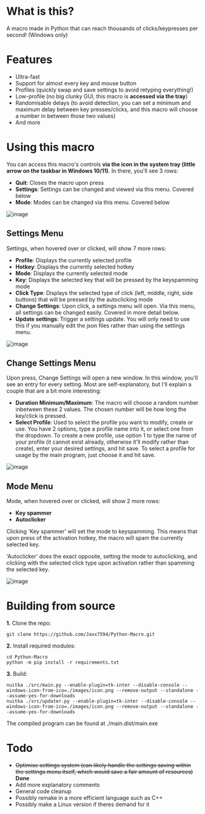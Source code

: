 # What is this?
A macro made in Python that can reach thousands of clicks/keypresses per second! (Windows only)
# Features
* Ultra-fast
* Support for almost every key and mouse button
* Profiles (quickly swap and save settings to avoid retyping everything!)
* Low-profile (no big clunky GUI, this macro is **accessed via the tray**)
* Randomisable delays (to avoid detection, you can set a minimum and maximum delay between key presses/clicks, and this macro will choose a number in between those two values)
* And more

# Using this macro

You can access this macro's controls **via the icon in the system tray (little arrow on the taskbar in Windows 10/11)**. In there, you'll see 3 rows:

 - **Quit**: Closes the macro upon press
 - **Settings**: Settings can be changed and viewed via this menu. Covered below
 - **Mode**: Modes can be changed via this menu. Covered below

![image](https://github.com/Jaxx7594/Python-Macro/assets/101913901/921977a4-15da-48e4-8acb-25a7659f7dad)

 
## Settings Menu

Settings, when hovered over or clicked, will show 7 more rows:

 - **Profile**: Displays the currently selected profile
 - **Hotkey**: Displays the currently selected hotkey
 - **Mode**: Displays the currently selected mode
 - **Key**: Displays the selected key that will be pressed by the keyspamming mode
 - **Click Type**: Displays the selected type of click (left, middle, right, side buttons) that will be pressed by the autoclicking mode
 - **Change Settings**: Upon click, a settings menu will open. Via this menu, all settings can be changed easily. Covered in more detail below.
 - **Update settings**: Trigger a settings update. You will only need to use this if you manually edit the json files rather than using the settings menu.

 ![image](https://github.com/Jaxx7594/Python-Macro/assets/101913901/97f6afa2-467f-439e-9f17-df75efe67f72)

## Change Settings Menu

Upon press, Change Settings will open a new window. In this window, you'll see an entry for every setting. Most are self-explanatory, but I'll explain a couple that are a bit more interesting:

 - **Duration Minimum/Maximum**: The macro will choose a random number inbetween these 2 values. The chosen number will be how long the key/click is pressed.
 - **Select Profile**: Used to select the profile you want to modify, create or use. You have 2 options, type a profile name into it, or select one from the dropdown. To create a new profile, use option 1 to type the name of your profile (it cannot exist already, otherwise it'll modify rather than create), enter your desired settings, and hit save. To select a profile for usage by the main program, just choose it and hit save.

![image](https://github.com/Jaxx7594/Python-Macro/assets/101913901/50bc3153-6a6c-40db-98d0-093235efc0e5)


## Mode Menu

Mode, when hovered over or clicked, will show 2 more rows:
 - **Key spammer**
 - **Autoclicker**

Clicking 'Key spammer' will set the mode to keyspamming. This means that upon press of the activation hotkey, the macro will spam the currently selected key.

'Autoclicker' does the exact opposite, setting the mode to autoclicking, and clicking with the selected click type upon activation rather than spamming the selected key.

![image](https://github.com/Jaxx7594/Python-Macro/assets/101913901/b02b2ace-1d13-4c57-aea6-c337b44ad48a)


# Building from source
**1.** Clone the repo:
```console
git clone https://github.com/Jaxx7594/Python-Macro.git
```
**2.** Install required modules:
```console
cd Python-Macro
python -m pip install -r requirements.txt
```
**3.** Build:
```console
nuitka ./src/main.py --enable-plugin=tk-inter --disable-console --windows-icon-from-ico=./images/icon.png --remove-output --standalone --assume-yes-for-downloads
nuitka ./src/updater.py --enable-plugin=tk-inter --disable-console --windows-icon-from-ico=./images/icon.png --remove-output --standalone --assume-yes-for-downloads
```
The compiled program can be found at ./main.dist/main.exe
# Todo
* ~~Optimise settings system (can likely handle the settings saving within the settings menu itself, which would save a fair amount of resources)~~ **Done**
* Add more explanatory comments
* General code cleanup
* Possibly remake in a more efficient language such as C++
* Possibly make a Linux version if theres demand for it
